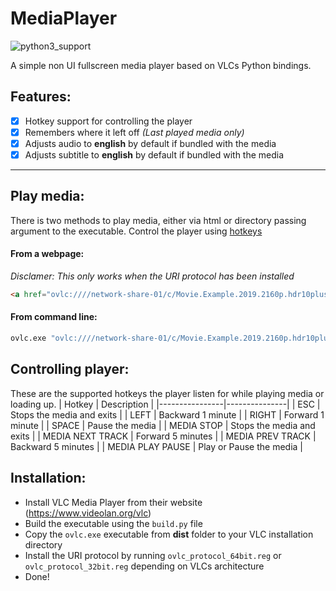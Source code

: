 # MediaPlayer
![python3_support](https://img.shields.io/badge/Python-3-blue.svg "Python 3")

A simple non UI fullscreen media player based on VLCs Python bindings.

## Features:
- [x] Hotkey support for controlling the player
- [x] Remembers where it left off _(Last played media only)_
- [x] Adjusts audio to **english** by default if bundled with the media
- [x] Adjusts subtitle to **english** by default if bundled with the media

---

## Play media:
There is two methods to play media, either via html or directory passing argument to the executable. Control the player using [hotkeys](#controlling-player)

#### From a webpage:
_Disclamer: This only works when the URI protocol has been installed_
```html
<a href="ovlc:////network-share-01/c/Movie.Example.2019.2160p.hdr10plus.bluray.x265.hevc.mkv">Play Movie Example 2019</a>
```
#### From command line:
```cmd
ovlc.exe "ovlc:////network-share-01/c/Movie.Example.2019.2160p.hdr10plus.bluray.x265.hevc.mkv"
```

## Controlling player:
These are the supported hotkeys the player listen for while playing media or loading up.
| Hotkey         | Description   |
|----------------|---------------|
| ESC | Stops the media and exits |
| LEFT | Backward 1 minute | 
| RIGHT | Forward 1 minute | 
| SPACE | Pause the media | 
| MEDIA STOP | Stops the media and exits | 
| MEDIA NEXT TRACK | Forward 5 minutes | 
| MEDIA PREV TRACK | Backward 5 minutes | 
| MEDIA PLAY PAUSE | Play or Pause the media |

## Installation:
* Install VLC Media Player from their website (https://www.videolan.org/vlc)
* Build the executable using the `build.py` file
* Copy the `ovlc.exe` executable from **dist** folder to your VLC installation directory
* Install the URI protocol by running `ovlc_protocol_64bit.reg` or `ovlc_protocol_32bit.reg` depending on VLCs architecture
* Done!

